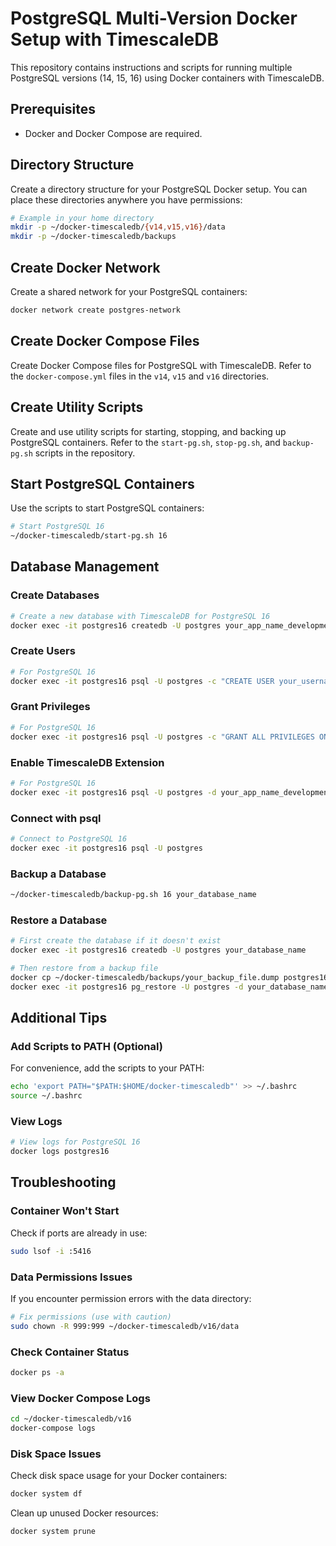 # PostgreSQL Multi-Version Docker Setup with TimescaleDB

This repository contains instructions and scripts for running multiple PostgreSQL versions (14, 15, 16) using Docker containers with TimescaleDB.

## Prerequisites

- Docker and Docker Compose are required.

## Directory Structure

Create a directory structure for your PostgreSQL Docker setup. You can place these directories anywhere you have permissions:

```bash
# Example in your home directory
mkdir -p ~/docker-timescaledb/{v14,v15,v16}/data
mkdir -p ~/docker-timescaledb/backups
```

## Create Docker Network

Create a shared network for your PostgreSQL containers:

```bash
docker network create postgres-network
```

## Create Docker Compose Files

Create Docker Compose files for PostgreSQL with TimescaleDB. Refer to the `docker-compose.yml` files in the `v14`, `v15` and `v16` directories.

## Create Utility Scripts

Create and use utility scripts for starting, stopping, and backing up PostgreSQL containers. Refer to the `start-pg.sh`, `stop-pg.sh`, and `backup-pg.sh` scripts in the repository.

## Start PostgreSQL Containers

Use the scripts to start PostgreSQL containers:

```bash
# Start PostgreSQL 16
~/docker-timescaledb/start-pg.sh 16
```

## Database Management

### Create Databases

```bash
# Create a new database with TimescaleDB for PostgreSQL 16
docker exec -it postgres16 createdb -U postgres your_app_name_development
```

### Create Users

```bash
# For PostgreSQL 16
docker exec -it postgres16 psql -U postgres -c "CREATE USER your_username WITH PASSWORD 'your_password';"
```

### Grant Privileges

```bash
# For PostgreSQL 16
docker exec -it postgres16 psql -U postgres -c "GRANT ALL PRIVILEGES ON DATABASE your_app_name_development TO your_username;"
```

### Enable TimescaleDB Extension

```bash
# For PostgreSQL 16
docker exec -it postgres16 psql -U postgres -d your_app_name_development -c "CREATE EXTENSION IF NOT EXISTS timescaledb;"
```

### Connect with psql

```bash
# Connect to PostgreSQL 16
docker exec -it postgres16 psql -U postgres
```

### Backup a Database

```bash
~/docker-timescaledb/backup-pg.sh 16 your_database_name
```

### Restore a Database

```bash
# First create the database if it doesn't exist
docker exec -it postgres16 createdb -U postgres your_database_name

# Then restore from a backup file
docker cp ~/docker-timescaledb/backups/your_backup_file.dump postgres16:/tmp/
docker exec -it postgres16 pg_restore -U postgres -d your_database_name /tmp/your_backup_file.dump
```

## Additional Tips

### Add Scripts to PATH (Optional)

For convenience, add the scripts to your PATH:

```bash
echo 'export PATH="$PATH:$HOME/docker-timescaledb"' >> ~/.bashrc
source ~/.bashrc
```

### View Logs

```bash
# View logs for PostgreSQL 16
docker logs postgres16
```

## Troubleshooting

### Container Won't Start

Check if ports are already in use:

```bash
sudo lsof -i :5416
```

### Data Permissions Issues

If you encounter permission errors with the data directory:

```bash
# Fix permissions (use with caution)
sudo chown -R 999:999 ~/docker-timescaledb/v16/data
```

### Check Container Status

```bash
docker ps -a
```

### View Docker Compose Logs

```bash
cd ~/docker-timescaledb/v16
docker-compose logs
```

### Disk Space Issues

Check disk space usage for your Docker containers:

```bash
docker system df
```

Clean up unused Docker resources:

```bash
docker system prune
```
